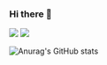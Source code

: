 ### Hi there 👋
<a href="https://github.com/hashPark" target="_blank"><img src="https://img.shields.io/badge/Github-181717?style=flat-square&logo=GitHub&logoColor=FFFFFF"/></a>
<a href="https://velog.io/@psw/posts?tag=self-reflection" target="_blank"><img src="https://img.shields.io/badge/Blog-ffe4e1?style=flat-square&logo=GitHub Sponsors&logoColor=000000"/></a>

![Anurag's GitHub stats](https://github-readme-stats.vercel.app/api?username=psw427&show_icons=true&theme=radical)
